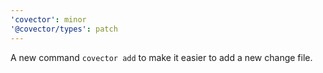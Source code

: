 ```yaml
---
'covector': minor
'@covector/types': patch
---
```


A new command `covector add` to make it easier to add a new change file.
